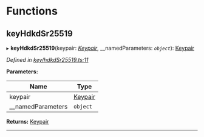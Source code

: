 

# Functions

<a id="keyhdkdsr25519"></a>

##  keyHdkdSr25519

▸ **keyHdkdSr25519**(keypair: *[Keypair](_types_.md#keypair)*, __namedParameters: *`object`*): [Keypair](_types_.md#keypair)

*Defined in [key/hdkdSr25519.ts:11](https://github.com/polkadot-js/common/blob/3835d8d/packages/util-crypto/src/key/hdkdSr25519.ts#L11)*

**Parameters:**

| Name | Type |
| ------ | ------ |
| keypair | [Keypair](_types_.md#keypair) |
| __namedParameters | `object` |

**Returns:** [Keypair](_types_.md#keypair)

___

